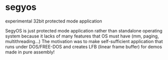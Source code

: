 # segyos
experimental 32bit protected mode application

SegyOS is just protected mode application rather than standalone operating system because it lacks of many features that OS must have (mm, paging, multithreading...)
The motivation was to make self-sufficient application that runs under DOS/FREE-DOS and creates LFB (linear frame buffer) for demos made in pure assembly!
